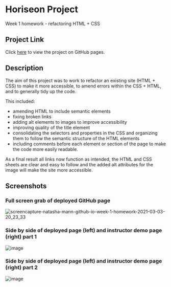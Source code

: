 # Horiseon Project

Week 1 homework - refactoring HTML + CSS

## Project Link

Click [here](https://natasha-mann.github.io/refactoring-seo-website/) to view the project on GitHub pages.

## Description

The aim of this project was to work to refactor an existing site (HTML + CSS) to make it more accessible, to amend errors within the CSS + HTML, and to generally tidy up the code.

This included:

- amending HTML to include semantic elements
- fixing broken links
- adding alt elements to images to improve accessibility
- improving quality of the title element
- consolidating the selectors and properties in the CSS and organizing them to follow the semantic structure of the HTML elements
- including comments before each element or section of the page to make the code more easily readable.

As a final result all links now function as intended, the HTML and CSS sheets are clear and easy to follow and the added alt attributes for the image will make the site more accessible.

## Screenshots

### Full screen grab of deployed GitHub page

![screencapture-natasha-mann-github-io-week-1-homework-2021-03-03-20_23_33](https://user-images.githubusercontent.com/75756325/109868429-7fa21c80-7c5f-11eb-95f3-481341841072.png)

### Side by side of deployed page (left) and instructor demo page (right) part 1

![image](https://user-images.githubusercontent.com/75756325/109868918-28e91280-7c60-11eb-9644-f2aaee04f023.png)

### Side by side of deployed page (left) and instructor demo page (right) part 2

![image](https://user-images.githubusercontent.com/75756325/109869141-69489080-7c60-11eb-99da-0945472a4ccb.png)

